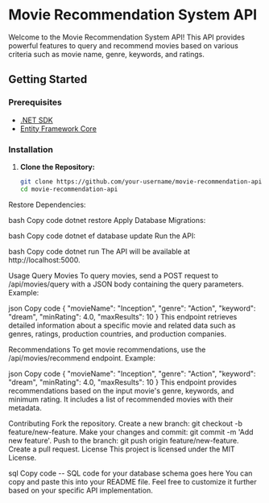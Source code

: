 # Movie Recommendation System API

Welcome to the Movie Recommendation System API! This API provides powerful features to query and recommend movies based on various criteria such as movie name, genre, keywords, and ratings.

## Getting Started

### Prerequisites

- [.NET SDK](https://dotnet.microsoft.com/download)
- [Entity Framework Core](https://docs.microsoft.com/en-us/ef/core/)

### Installation

1. **Clone the Repository:**

   ```bash
   git clone https://github.com/your-username/movie-recommendation-api.git
   cd movie-recommendation-api
Restore Dependencies:

bash
Copy code
dotnet restore
Apply Database Migrations:

bash
Copy code
dotnet ef database update
Run the API:

bash
Copy code
dotnet run
The API will be available at http://localhost:5000.

Usage
Query Movies
To query movies, send a POST request to /api/movies/query with a JSON body containing the query parameters. Example:

json
Copy code
{
  "movieName": "Inception",
  "genre": "Action",
  "keyword": "dream",
  "minRating": 4.0,
  "maxResults": 10
}
This endpoint retrieves detailed information about a specific movie and related data such as genres, ratings, production countries, and production companies.

Recommendations
To get movie recommendations, use the /api/movies/recommend endpoint. Example:

json
Copy code
{
  "movieName": "Inception",
  "genre": "Action",
  "keyword": "dream",
  "minRating": 4.0,
  "maxResults": 10
}
This endpoint provides recommendations based on the input movie's genre, keywords, and minimum rating. It includes a list of recommended movies with their metadata.

Contributing
Fork the repository.
Create a new branch: git checkout -b feature/new-feature.
Make your changes and commit: git commit -m 'Add new feature'.
Push to the branch: git push origin feature/new-feature.
Create a pull request.
License
This project is licensed under the MIT License.

sql
Copy code
-- SQL code for your database schema goes here
You can copy and paste this into your README file. Feel free to customize it further based on your specific API implementation.